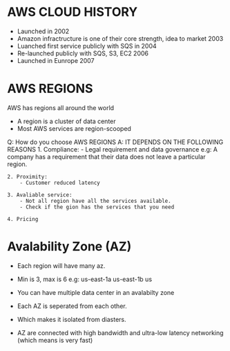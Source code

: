 # AWS CLOUD HISTORY 

- Launched in 2002
- Amazon infractructure is one of their core strength, idea to market 2003 
- Luanched first service publicly with SQS in 2004
- Re-launched publicly with SQS, S3, EC2 2006 
- Launched in Eunrope 2007 


# AWS REGIONS 

AWS has regions all around the world 
- A region is a cluster of data center 
- Most AWS services are region-scooped 

Q: How do you choose AWS REGIONS 
A: IT DEPENDS ON THE FOLLOWING REASONS 
    1. Compliance:
        - Legal requirement and data governance 
        e.g: A company has a requirement that their data does not leave a particular region.

    2. Proximity:
        - Customer reduced latency 

    3. Avaliable service:
        - Not all region have all the services available.
        - Check if the gion has the services that you need 
    
    4. Pricing
        

# Avalability Zone (AZ)

- Each region will have many az.
- Min is 3, max is 6 
e.g: us-east-1a
     us-east-1b
     us

- You can have multiple data center in an avalabilty zone
- Each AZ is seperated from each other. 
- Which makes it isolated from diasters. 
- AZ are connected with high bandwidth and ultra-low latency networking (which means is very fast)

